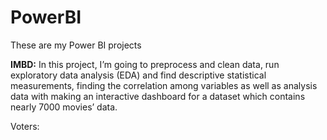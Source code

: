 # PowerBI

These are my Power BI projects

**IMBD:** 
In this project, I’m going to preprocess and clean data, run exploratory data analysis (EDA) and
find descriptive statistical measurements, finding the correlation among variables as well as
analysis data with making an interactive dashboard for a dataset which contains nearly 7000
movies’ data.

Voters: 
